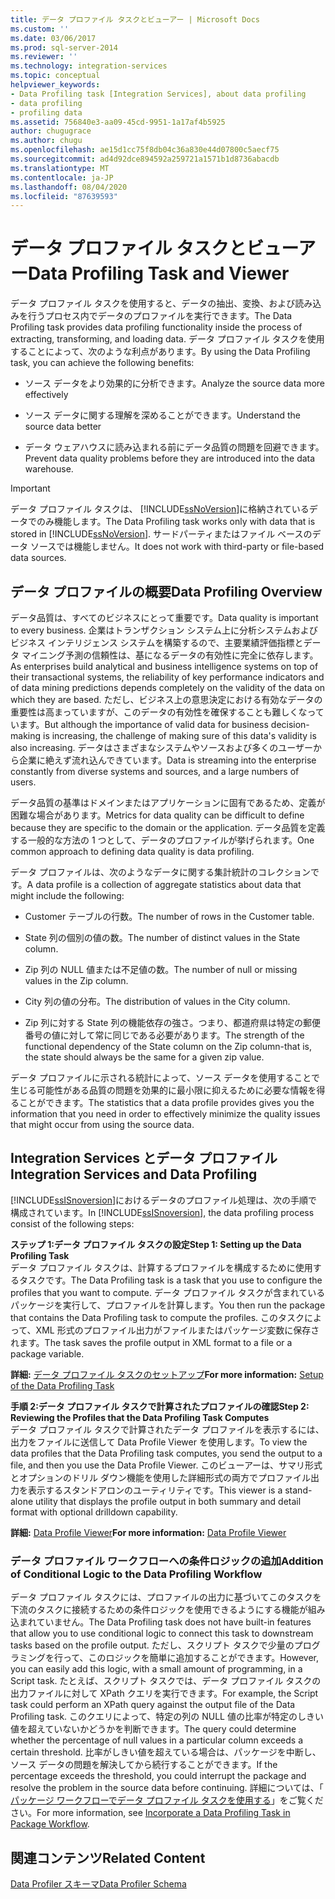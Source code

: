 ```yaml
---
title: データ プロファイル タスクとビューアー | Microsoft Docs
ms.custom: ''
ms.date: 03/06/2017
ms.prod: sql-server-2014
ms.reviewer: ''
ms.technology: integration-services
ms.topic: conceptual
helpviewer_keywords:
- Data Profiling task [Integration Services], about data profiling
- data profiling
- profiling data
ms.assetid: 756840e3-aa09-45cd-9951-1a17af4b5925
author: chugugrace
ms.author: chugu
ms.openlocfilehash: ae15d1cc75f8db04c36a830e44d07800c5aecf75
ms.sourcegitcommit: ad4d92dce894592a259721a1571b1d8736abacdb
ms.translationtype: MT
ms.contentlocale: ja-JP
ms.lasthandoff: 08/04/2020
ms.locfileid: "87639593"
---
```

# <a name="data-profiling-task-and-viewer"></a><span data-ttu-id="576e2-102">データ プロファイル タスクとビューアー</span><span class="sxs-lookup"><span data-stu-id="576e2-102">Data Profiling Task and Viewer</span></span>
  <span data-ttu-id="576e2-103">データ プロファイル タスクを使用すると、データの抽出、変換、および読み込みを行うプロセス内でデータのプロファイルを実行できます。</span><span class="sxs-lookup"><span data-stu-id="576e2-103">The Data Profiling task provides data profiling functionality inside the process of extracting, transforming, and loading data.</span></span> <span data-ttu-id="576e2-104">データ プロファイル タスクを使用することによって、次のような利点があります。</span><span class="sxs-lookup"><span data-stu-id="576e2-104">By using the Data Profiling task, you can achieve the following benefits:</span></span>  
  
-   <span data-ttu-id="576e2-105">ソース データをより効果的に分析できます。</span><span class="sxs-lookup"><span data-stu-id="576e2-105">Analyze the source data more effectively</span></span>  
  
-   <span data-ttu-id="576e2-106">ソース データに関する理解を深めることができます。</span><span class="sxs-lookup"><span data-stu-id="576e2-106">Understand the source data better</span></span>  
  
-   <span data-ttu-id="576e2-107">データ ウェアハウスに読み込まれる前にデータ品質の問題を回避できます。</span><span class="sxs-lookup"><span data-stu-id="576e2-107">Prevent data quality problems before they are introduced into the data warehouse.</span></span>  
  
> [!IMPORTANT]  
>  <span data-ttu-id="576e2-108">データ プロファイル タスクは、 [!INCLUDE[ssNoVersion](../../includes/ssnoversion-md.md)]に格納されているデータでのみ機能します。</span><span class="sxs-lookup"><span data-stu-id="576e2-108">The Data Profiling task works only with data that is stored in [!INCLUDE[ssNoVersion](../../includes/ssnoversion-md.md)].</span></span> <span data-ttu-id="576e2-109">サードパーティまたはファイル ベースのデータ ソースでは機能しません。</span><span class="sxs-lookup"><span data-stu-id="576e2-109">It does not work with third-party or file-based data sources.</span></span>  
  
## <a name="data-profiling-overview"></a><span data-ttu-id="576e2-110">データ プロファイルの概要</span><span class="sxs-lookup"><span data-stu-id="576e2-110">Data Profiling Overview</span></span>  
 <span data-ttu-id="576e2-111">データ品質は、すべてのビジネスにとって重要です。</span><span class="sxs-lookup"><span data-stu-id="576e2-111">Data quality is important to every business.</span></span> <span data-ttu-id="576e2-112">企業はトランザクション システム上に分析システムおよびビジネス インテリジェンス システムを構築するので、主要業績評価指標とデータ マイニング予測の信頼性は、基になるデータの有効性に完全に依存します。</span><span class="sxs-lookup"><span data-stu-id="576e2-112">As enterprises build analytical and business intelligence systems on top of their transactional systems, the reliability of key performance indicators and of data mining predictions depends completely on the validity of the data on which they are based.</span></span> <span data-ttu-id="576e2-113">ただし、ビジネス上の意思決定における有効なデータの重要性は高まっていますが、このデータの有効性を確保することも難しくなっています。</span><span class="sxs-lookup"><span data-stu-id="576e2-113">But although the importance of valid data for business decision-making is increasing, the challenge of making sure of this data's validity is also increasing.</span></span> <span data-ttu-id="576e2-114">データはさまざまなシステムやソースおよび多くのユーザーから企業に絶えず流れ込んできています。</span><span class="sxs-lookup"><span data-stu-id="576e2-114">Data is streaming into the enterprise constantly from diverse systems and sources, and a large numbers of users.</span></span>  
  
 <span data-ttu-id="576e2-115">データ品質の基準はドメインまたはアプリケーションに固有であるため、定義が困難な場合があります。</span><span class="sxs-lookup"><span data-stu-id="576e2-115">Metrics for data quality can be difficult to define because they are specific to the domain or the application.</span></span> <span data-ttu-id="576e2-116">データ品質を定義する一般的な方法の 1 つとして、データのプロファイルが挙げられます。</span><span class="sxs-lookup"><span data-stu-id="576e2-116">One common approach to defining data quality is data profiling.</span></span>  
  
 <span data-ttu-id="576e2-117">データ プロファイルは、次のようなデータに関する集計統計のコレクションです。</span><span class="sxs-lookup"><span data-stu-id="576e2-117">A data profile is a collection of aggregate statistics about data that might include the following:</span></span>  
  
-   <span data-ttu-id="576e2-118">Customer テーブルの行数。</span><span class="sxs-lookup"><span data-stu-id="576e2-118">The number of rows in the Customer table.</span></span>  
  
-   <span data-ttu-id="576e2-119">State 列の個別の値の数。</span><span class="sxs-lookup"><span data-stu-id="576e2-119">The number of distinct values in the State column.</span></span>  
  
-   <span data-ttu-id="576e2-120">Zip 列の NULL 値または不足値の数。</span><span class="sxs-lookup"><span data-stu-id="576e2-120">The number of null or missing values in the Zip column.</span></span>  
  
-   <span data-ttu-id="576e2-121">City 列の値の分布。</span><span class="sxs-lookup"><span data-stu-id="576e2-121">The distribution of values in the City column.</span></span>  
  
-   <span data-ttu-id="576e2-122">Zip 列に対する State 列の機能依存の強さ。つまり、都道府県は特定の郵便番号の値に対して常に同じである必要があります。</span><span class="sxs-lookup"><span data-stu-id="576e2-122">The strength of the functional dependency of the State column on the Zip column-that is, the state should always be the same for a given zip value.</span></span>  
  
 <span data-ttu-id="576e2-123">データ プロファイルに示される統計によって、ソース データを使用することで生じる可能性がある品質の問題を効果的に最小限に抑えるために必要な情報を得ることができます。</span><span class="sxs-lookup"><span data-stu-id="576e2-123">The statistics that a data profile provides gives you the information that you need in order to effectively minimize the quality issues that might occur from using the source data.</span></span>  
  
## <a name="integration-services-and-data-profiling"></a><span data-ttu-id="576e2-124">Integration Services とデータ プロファイル</span><span class="sxs-lookup"><span data-stu-id="576e2-124">Integration Services and Data Profiling</span></span>  
 <span data-ttu-id="576e2-125">[!INCLUDE[ssISnoversion](../../includes/ssisnoversion-md.md)]におけるデータのプロファイル処理は、次の手順で構成されています。</span><span class="sxs-lookup"><span data-stu-id="576e2-125">In [!INCLUDE[ssISnoversion](../../includes/ssisnoversion-md.md)], the data profiling process consist of the following steps:</span></span>  
  
 <span data-ttu-id="576e2-126">**ステップ 1:データ プロファイル タスクの設定**</span><span class="sxs-lookup"><span data-stu-id="576e2-126">**Step 1: Setting up the Data Profiling Task**</span></span>  
 <span data-ttu-id="576e2-127">データ プロファイル タスクは、計算するプロファイルを構成するために使用するタスクです。</span><span class="sxs-lookup"><span data-stu-id="576e2-127">The Data Profiling task is a task that you use to configure the profiles that you want to compute.</span></span> <span data-ttu-id="576e2-128">データ プロファイル タスクが含まれているパッケージを実行して、プロファイルを計算します。</span><span class="sxs-lookup"><span data-stu-id="576e2-128">You then run the package that contains the Data Profiling task to compute the profiles.</span></span> <span data-ttu-id="576e2-129">このタスクによって、XML 形式のプロファイル出力がファイルまたはパッケージ変数に保存されます。</span><span class="sxs-lookup"><span data-stu-id="576e2-129">The task saves the profile output in XML format to a file or a package variable.</span></span>  
  
 <span data-ttu-id="576e2-130">**詳細:** [データ プロファイル タスクのセットアップ](data-profiling-task.md)</span><span class="sxs-lookup"><span data-stu-id="576e2-130">**For more information:** [Setup of the Data Profiling Task](data-profiling-task.md)</span></span>  
  
 <span data-ttu-id="576e2-131">**手順 2:データ プロファイル タスクで計算されたプロファイルの確認**</span><span class="sxs-lookup"><span data-stu-id="576e2-131">**Step 2: Reviewing the Profiles that the Data Profiling Task Computes**</span></span>  
 <span data-ttu-id="576e2-132">データ プロファイル タスクで計算されたデータ プロファイルを表示するには、出力をファイルに送信して Data Profile Viewer を使用します。</span><span class="sxs-lookup"><span data-stu-id="576e2-132">To view the data profiles that the Data Profiling task computes, you send the output to a file, and then you use the Data Profile Viewer.</span></span> <span data-ttu-id="576e2-133">このビューアーは、サマリ形式とオプションのドリル ダウン機能を使用した詳細形式の両方でプロファイル出力を表示するスタンドアロンのユーティリティです。</span><span class="sxs-lookup"><span data-stu-id="576e2-133">This viewer is a stand-alone utility that displays the profile output in both summary and detail format with optional drilldown capability.</span></span>  
  
 <span data-ttu-id="576e2-134">**詳細:** [Data Profile Viewer](data-profile-viewer.md)</span><span class="sxs-lookup"><span data-stu-id="576e2-134">**For more information:** [Data Profile Viewer](data-profile-viewer.md)</span></span>  
  
### <a name="addition-of-conditional-logic-to-the-data-profiling-workflow"></a><span data-ttu-id="576e2-135">データ プロファイル ワークフローへの条件ロジックの追加</span><span class="sxs-lookup"><span data-stu-id="576e2-135">Addition of Conditional Logic to the Data Profiling Workflow</span></span>  
 <span data-ttu-id="576e2-136">データ プロファイル タスクには、プロファイルの出力に基づいてこのタスクを下流のタスクに接続するための条件ロジックを使用できるようにする機能が組み込まれていません。</span><span class="sxs-lookup"><span data-stu-id="576e2-136">The Data Profiling task does not have built-in features that allow you to use conditional logic to connect this task to downstream tasks based on the profile output.</span></span> <span data-ttu-id="576e2-137">ただし、スクリプト タスクで少量のプログラミングを行って、このロジックを簡単に追加することができます。</span><span class="sxs-lookup"><span data-stu-id="576e2-137">However, you can easily add this logic, with a small amount of programming, in a Script task.</span></span> <span data-ttu-id="576e2-138">たとえば、スクリプト タスクでは、データ プロファイル タスクの出力ファイルに対して XPath クエリを実行できます。</span><span class="sxs-lookup"><span data-stu-id="576e2-138">For example, the Script task could perform an XPath query against the output file of the Data Profiling task.</span></span> <span data-ttu-id="576e2-139">このクエリによって、特定の列の NULL 値の比率が特定のしきい値を超えていないかどうかを判断できます。</span><span class="sxs-lookup"><span data-stu-id="576e2-139">The query could determine whether the percentage of null values in a particular column exceeds a certain threshold.</span></span> <span data-ttu-id="576e2-140">比率がしきい値を超えている場合は、パッケージを中断し、ソース データの問題を解決してから続行することができます。</span><span class="sxs-lookup"><span data-stu-id="576e2-140">If the percentage exceeds the threshold, you could interrupt the package and resolve the problem in the source data before continuing.</span></span> <span data-ttu-id="576e2-141">詳細については、「 [パッケージ ワークフローでデータ プロファイル タスクを使用する](incorporate-a-data-profiling-task-in-package-workflow.md)」をご覧ください。</span><span class="sxs-lookup"><span data-stu-id="576e2-141">For more information, see [Incorporate a Data Profiling Task in Package Workflow](incorporate-a-data-profiling-task-in-package-workflow.md).</span></span>  
  
## <a name="related-content"></a><span data-ttu-id="576e2-142">関連コンテンツ</span><span class="sxs-lookup"><span data-stu-id="576e2-142">Related Content</span></span>  
 [<span data-ttu-id="576e2-143">Data Profiler スキーマ</span><span class="sxs-lookup"><span data-stu-id="576e2-143">Data Profiler Schema</span></span>](https://go.microsoft.com/fwlink/?LinkId=251524)  
  
  
